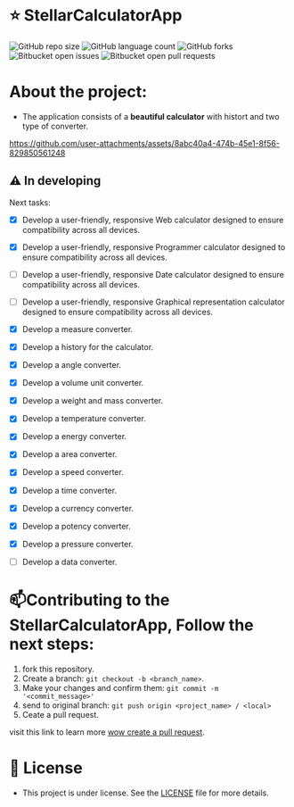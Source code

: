 # ⭐ StellarCalculatorApp

![GitHub repo size](https://img.shields.io/github/repo-size/EDUDESTROER/StellarCalculatorApp?style=for-the-badge)
![GitHub language count](https://img.shields.io/github/languages/count/EDUDESTROER/StellarCalculatorApp?style=for-the-badge)
![GitHub forks](https://img.shields.io/github/forks/EDUDESTROER/StellarCalculatorApp?style=for-the-badge)
![Bitbucket open issues](https://img.shields.io/bitbucket/issues/EDUDESTROER/StellarCalculatorApp?style=for-the-badge)
![Bitbucket open pull requests](https://img.shields.io/bitbucket/pr-raw/EDUDESTROER/StellarCalculatorApp?style=for-the-badge)

# About the project:

- The application consists of a **beautiful calculator** with histort and two type of converter.



https://github.com/user-attachments/assets/8abc40a4-474b-45e1-8f56-829850561248




## ⚠️ In developing

Next tasks:

- [x] Develop a user-friendly, responsive Web calculator designed to ensure compatibility across all devices.
- [x] Develop a user-friendly, responsive Programmer calculator designed to ensure compatibility across all devices.
- [ ] Develop a user-friendly, responsive Date calculator designed to ensure compatibility across all devices.
- [ ] Develop a user-friendly, responsive Graphical representation calculator designed to ensure compatibility across all devices.
- [x] Develop a measure converter.
- [x] Develop a history for the calculator.
- [x] Develop a angle converter.
- [x] Develop a volume unit converter.
- [x] Develop a weight and mass converter.
- [x] Develop a temperature converter.
- [x] Develop a energy converter.
- [x] Develop a area converter. 
- [x] Develop a speed converter.
- [x] Develop a time converter.    
- [x] Develop a currency converter.
- [x] Develop a potency converter.
- [x] Develop a pressure converter.
- [ ] Develop a data converter.


# 📫Contributing to the StellarCalculatorApp, Follow the next steps:

1. fork this repository.
2. Create a branch: `git checkout -b <branch_name>`.
3. Make your changes and confirm them: `git commit -m '<commit_message>'`
4. send to original branch: `git push origin <project_name> / <local>`
5. Ceate a pull request.

visit this link to learn more [wow create a pull request](https://help.github.com/en/github/collaborating-with-issues-and-pull-requests/creating-a-pull-request).

# 📝 License
- This project is under license. See the [LICENSE](LICENSE.md) file for more details.
